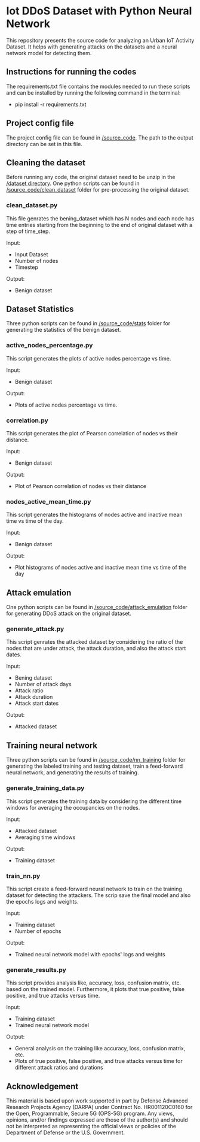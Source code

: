 # Iot DDoS Dataset with Python Neural Network

This repository presents the source code for analyzing an Urban IoT Activity Dataset. It helps with generating attacks on the datasets and a neural network model for detecting them.


## Instructions for running the codes

The requirements.txt file contains the modules needed to run these scripts and can be installed by running the following command in the terminal:
* pip install -r requirements.txt

## Project config file

The project config file can be found in [/source_code](https://github.com/ANRGUSC/Urban_IoT_Data/tree/main/source_code). The path to the output directory can be set in this file.

## Cleaning the dataset

Before running any code, the original dataset need to be unzip in the [/dataset directory](https://github.com/ANRGUSC/Urban_IoT_Data/tree/main/dataset). One python scripts can be found in [/source_code/clean_dataset](https://github.com/ANRGUSC/Urban_IoT_Data/tree/main/source_code/clean_dataset) folder for pre-processing the original dataset. 

### clean_dataset.py

This file genrates the bening_dataset which has N nodes and each node has time entries starting from the beginning to the end of original dataset with a step of time_step.

Input:
- Input Dataset
- Number of nodes
- Timestep

Output:
- Benign dataset


## Dataset Statistics

Three python scripts can be found in [/source_code/stats](https://github.com/ANRGUSC/Urban_IoT_Data/tree/main/source_code/stats) folder for generating the statistics of the benign dataset.


### active_nodes_percentage.py

This script generates the plots of active nodes percentage vs time.

Input:
- Benign dataset

Output:
- Plots of active nodes percentage vs time.

### correlation.py

This script generates the plot of Pearson correlation of nodes vs their distance.

Input:
- Benign dataset

Output:
- Plot of Pearson correlation of nodes vs their distance

### nodes_active_mean_time.py

This script generates the histograms of nodes active and inactive mean time vs time of the day.

Input:
- Benign dataset

Output:
- Plot histograms of nodes active and inactive mean time vs time of the day


## Attack emulation

One python scripts can be found in [/source_code/attack_emulation](https://github.com/ANRGUSC/Urban_IoT_Data/tree/main/source_code/attack_emulation) folder for generating DDoS attack on the original dataset. 


### generate_attack.py

This script genrates the attacked dataset by considering the ratio of the nodes that are under attack, the attack duration, and also the attack start dates.

Input:
- Bening dataset
- Number of attack days
- Attack ratio
- Attack duration
- Attack start dates

Output:
- Attacked dataset


## Training neural network

Three python scripts can be found in [/source_code/nn_training](https://github.com/ANRGUSC/Urban_IoT_Data/tree/main/source_code/nn_training) folder for generating the labeled training and testing dataset, train a feed-forward neural network, and generating the results of training.


### generate_training_data.py

This script generates the training data by considering the different time windows for averaging the occupancies on the nodes.

Input:
- Attacked dataset
- Averaging time windows

Output:
- Training dataset


### train_nn.py

This script create a feed-forward neural network to train on the training dataset for detecting the attackers. The scrip save the final model and also the epochs logs and weights.

Input:
- Training dataset
- Number of epochs

Output:
- Trained neural network model with epochs' logs and weights


### generate_results.py

This script provides analysis like, accuracy, loss, confusion matrix, etc. based on the trained model. Furthermore, it plots that true positive, false positive, and true attacks versus time.

Input:
- Training dataset
- Trained neural network model

Output:
- General analysis on the training like accuracy, loss, confusion matrix, etc.
- Plots of true positive, false positive, and true attacks versus time for different attack ratios and durations


## Acknowledgement

   This material is based upon work supported in part by Defense Advanced Research Projects Agency (DARPA) under Contract No. HR001120C0160 for the Open, Programmable, Secure 5G (OPS-5G) program. Any views, opinions, and/or findings expressed are those of the author(s) and should not be interpreted as representing the official views or policies of the Department of Defense or the U.S. Government. 




